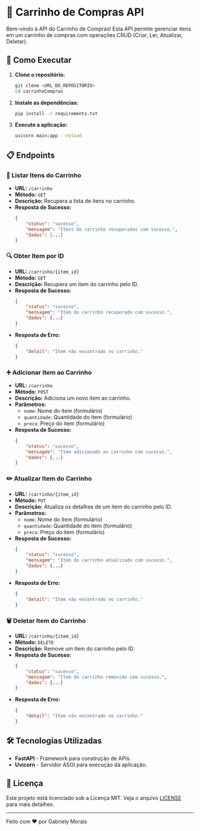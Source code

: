 # 🛒 Carrinho de Compras API

Bem-vindo à API do Carrinho de Compras! Esta API permite gerenciar itens em um carrinho de compras com operações CRUD (Criar, Ler, Atualizar, Deletar).

## 🚀 Como Executar

1. **Clone o repositório:**
    ```sh
    git clone <URL_DO_REPOSITORIO>
    cd carrinhoCompras
    ```

2. **Instale as dependências:**
    ```sh
    pip install -r requirements.txt
    ```

3. **Execute a aplicação:**
    ```sh
    uvicorn main:app --reload
    ```

## 📋 Endpoints

### 📜 Listar Itens do Carrinho

- **URL:** `/carrinho`
- **Método:** `GET`
- **Descrição:** Recupera a lista de itens no carrinho.
- **Resposta de Sucesso:**
    ```json
    {
        "status": "sucesso",
        "mensagem": "Itens do carrinho recuperados com sucesso.",
        "dados": [...]
    }
    ```

### 🔍 Obter Item por ID

- **URL:** `/carrinho/{item_id}`
- **Método:** `GET`
- **Descrição:** Recupera um item do carrinho pelo ID.
- **Resposta de Sucesso:**
    ```json
    {
        "status": "sucesso",
        "mensagem": "Item do carrinho recuperado com sucesso.",
        "dados": {...}
    }
    ```
- **Resposta de Erro:**
    ```json
    {
        "detail": "Item não encontrado no carrinho."
    }
    ```

### ➕ Adicionar Item ao Carrinho

- **URL:** `/carrinho`
- **Método:** `POST`
- **Descrição:** Adiciona um novo item ao carrinho.
- **Parâmetros:**
    - `nome`: Nome do item (formulário)
    - `quantidade`: Quantidade do item (formulário)
    - `preco`: Preço do item (formulário)
- **Resposta de Sucesso:**
    ```json
    {
        "status": "sucesso",
        "mensagem": "Item adicionado ao carrinho com sucesso.",
        "dados": {...}
    }
    ```

### ✏️ Atualizar Item do Carrinho

- **URL:** `/carrinho/{item_id}`
- **Método:** `PUT`
- **Descrição:** Atualiza os detalhes de um item do carrinho pelo ID.
- **Parâmetros:**
    - `nome`: Nome do item (formulário)
    - `quantidade`: Quantidade do item (formulário)
    - `preco`: Preço do item (formulário)
- **Resposta de Sucesso:**
    ```json
    {
        "status": "sucesso",
        "mensagem": "Item do carrinho atualizado com sucesso.",
        "dados": {...}
    }
    ```
- **Resposta de Erro:**
    ```json
    {
        "detail": "Item não encontrado no carrinho."
    }
    ```

### 🗑️ Deletar Item do Carrinho

- **URL:** `/carrinho/{item_id}`
- **Método:** `DELETE`
- **Descrição:** Remove um item do carrinho pelo ID.
- **Resposta de Sucesso:**
    ```json
    {
        "status": "sucesso",
        "mensagem": "Item do carrinho removido com sucesso.",
        "dados": {...}
    }
    ```
- **Resposta de Erro:**
    ```json
    {
        "detail": "Item não encontrado no carrinho."
    }
    ```

## 🛠 Tecnologias Utilizadas

- **FastAPI** - Framework para construção de APIs.
- **Uvicorn** - Servidor ASGI para execução da aplicação.

## 📄 Licença

Este projeto está licenciado sob a Licença MIT. Veja o arquivo [LICENSE](LICENSE) para mais detalhes.

---

Feito com ❤️ por Gabriely Morais